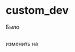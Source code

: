 # custom_dev

Было

<a class="zoom cboxElement" href="/assets/upload/images/obuchenie-keramiky/keramdecor1.jpg">
<figure><img src="/assets/upload/images/obuchenie-keramiky/keramdecor1.jpg" alt="">
<figcaption>
</figcaption>
</figure>
</a>

изменить на

<a class="zoom cboxElement" href="/assets/upload/images/obuchenie-keramiky/keramdecor1.jpg">
<figure><img src="/assets/upload/images/obuchenie-keramiky/keramdecor1.jpg" alt="">
<figcaption>
</figcaption>
</figure>
</a>

